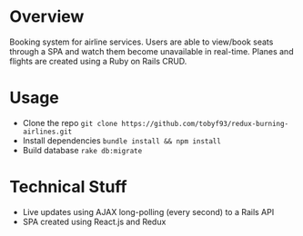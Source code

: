# Overview
Booking system for airline services. Users are able to view/book seats through a SPA and watch them become unavailable in real-time. Planes and flights are created using a Ruby on Rails CRUD.

# Usage
- Clone the repo `git clone https://github.com/tobyf93/redux-burning-airlines.git`
- Install dependencies `bundle install && npm install`
- Build database `rake db:migrate`

# Technical Stuff
* Live updates using AJAX long-polling (every second) to a Rails API
* SPA created using React.js and Redux
